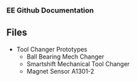### EE Github Documentation

## Files

- Tool Changer Prototypes
    - Ball Bearing Mech Changer
    - Smartshift Mechanical Tool Changer
    - Magnet Sensor A1301-2